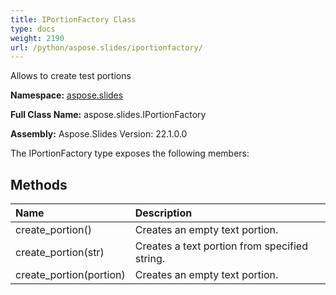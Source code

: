 ```yaml
---
title: IPortionFactory Class
type: docs
weight: 2190
url: /python/aspose.slides/iportionfactory/
---
```


Allows to create test portions

**Namespace:** [aspose.slides](/python/aspose.slides/)

**Full Class Name:** aspose.slides.IPortionFactory

**Assembly:**  Aspose.Slides Version: 22.1.0.0

The IPortionFactory type exposes the following members:
## **Methods**
|**Name**|**Description**|
| :- | :- |
|create_portion()|Creates an empty text portion.|
|create_portion(str)|Creates a text portion from specified string.|
|create_portion(portion)|Creates an empty text portion.|
